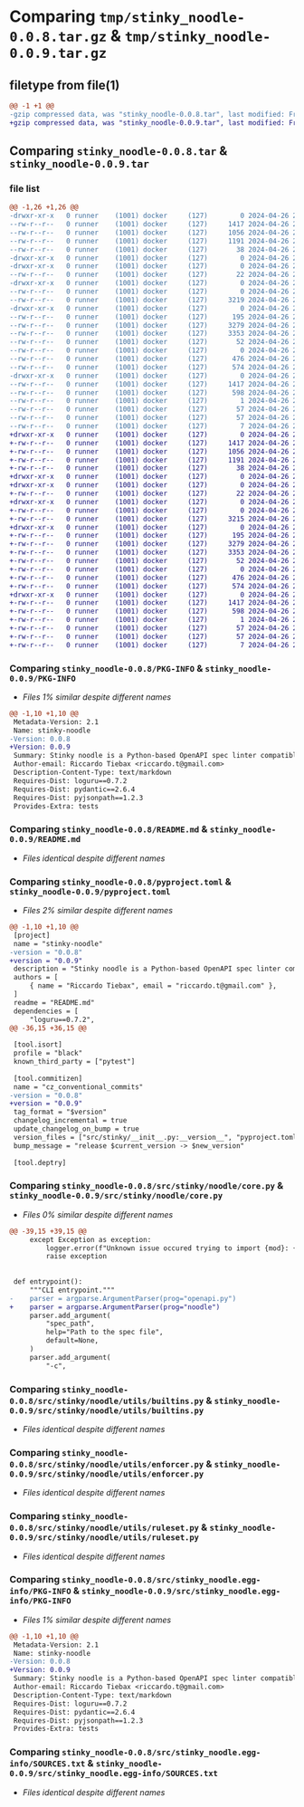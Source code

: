 # Comparing `tmp/stinky_noodle-0.0.8.tar.gz` & `tmp/stinky_noodle-0.0.9.tar.gz`

## filetype from file(1)

```diff
@@ -1 +1 @@
-gzip compressed data, was "stinky_noodle-0.0.8.tar", last modified: Fri Apr 26 20:44:08 2024, max compression
+gzip compressed data, was "stinky_noodle-0.0.9.tar", last modified: Fri Apr 26 20:54:15 2024, max compression
```

## Comparing `stinky_noodle-0.0.8.tar` & `stinky_noodle-0.0.9.tar`

### file list

```diff
@@ -1,26 +1,26 @@
-drwxr-xr-x   0 runner    (1001) docker     (127)        0 2024-04-26 20:44:08.833288 stinky_noodle-0.0.8/
--rw-r--r--   0 runner    (1001) docker     (127)     1417 2024-04-26 20:44:08.833288 stinky_noodle-0.0.8/PKG-INFO
--rw-r--r--   0 runner    (1001) docker     (127)     1056 2024-04-26 20:44:04.000000 stinky_noodle-0.0.8/README.md
--rw-r--r--   0 runner    (1001) docker     (127)     1191 2024-04-26 20:44:04.000000 stinky_noodle-0.0.8/pyproject.toml
--rw-r--r--   0 runner    (1001) docker     (127)       38 2024-04-26 20:44:08.833288 stinky_noodle-0.0.8/setup.cfg
-drwxr-xr-x   0 runner    (1001) docker     (127)        0 2024-04-26 20:44:08.829288 stinky_noodle-0.0.8/src/
-drwxr-xr-x   0 runner    (1001) docker     (127)        0 2024-04-26 20:44:08.829288 stinky_noodle-0.0.8/src/stinky/
--rw-r--r--   0 runner    (1001) docker     (127)       22 2024-04-26 20:44:04.000000 stinky_noodle-0.0.8/src/stinky/__init__.py
-drwxr-xr-x   0 runner    (1001) docker     (127)        0 2024-04-26 20:44:08.829288 stinky_noodle-0.0.8/src/stinky/noodle/
--rw-r--r--   0 runner    (1001) docker     (127)        0 2024-04-26 20:44:04.000000 stinky_noodle-0.0.8/src/stinky/noodle/__init__.py
--rw-r--r--   0 runner    (1001) docker     (127)     3219 2024-04-26 20:44:04.000000 stinky_noodle-0.0.8/src/stinky/noodle/core.py
-drwxr-xr-x   0 runner    (1001) docker     (127)        0 2024-04-26 20:44:08.833288 stinky_noodle-0.0.8/src/stinky/noodle/utils/
--rw-r--r--   0 runner    (1001) docker     (127)      195 2024-04-26 20:44:04.000000 stinky_noodle-0.0.8/src/stinky/noodle/utils/__init__.py
--rw-r--r--   0 runner    (1001) docker     (127)     3279 2024-04-26 20:44:04.000000 stinky_noodle-0.0.8/src/stinky/noodle/utils/builtins.py
--rw-r--r--   0 runner    (1001) docker     (127)     3353 2024-04-26 20:44:04.000000 stinky_noodle-0.0.8/src/stinky/noodle/utils/enforcer.py
--rw-r--r--   0 runner    (1001) docker     (127)       52 2024-04-26 20:44:04.000000 stinky_noodle-0.0.8/src/stinky/noodle/utils/exceptions.py
--rw-r--r--   0 runner    (1001) docker     (127)        0 2024-04-26 20:44:04.000000 stinky_noodle-0.0.8/src/stinky/noodle/utils/file.py
--rw-r--r--   0 runner    (1001) docker     (127)      476 2024-04-26 20:44:04.000000 stinky_noodle-0.0.8/src/stinky/noodle/utils/parser.py
--rw-r--r--   0 runner    (1001) docker     (127)      574 2024-04-26 20:44:04.000000 stinky_noodle-0.0.8/src/stinky/noodle/utils/ruleset.py
-drwxr-xr-x   0 runner    (1001) docker     (127)        0 2024-04-26 20:44:08.833288 stinky_noodle-0.0.8/src/stinky_noodle.egg-info/
--rw-r--r--   0 runner    (1001) docker     (127)     1417 2024-04-26 20:44:08.000000 stinky_noodle-0.0.8/src/stinky_noodle.egg-info/PKG-INFO
--rw-r--r--   0 runner    (1001) docker     (127)      598 2024-04-26 20:44:08.000000 stinky_noodle-0.0.8/src/stinky_noodle.egg-info/SOURCES.txt
--rw-r--r--   0 runner    (1001) docker     (127)        1 2024-04-26 20:44:08.000000 stinky_noodle-0.0.8/src/stinky_noodle.egg-info/dependency_links.txt
--rw-r--r--   0 runner    (1001) docker     (127)       57 2024-04-26 20:44:08.000000 stinky_noodle-0.0.8/src/stinky_noodle.egg-info/entry_points.txt
--rw-r--r--   0 runner    (1001) docker     (127)       57 2024-04-26 20:44:08.000000 stinky_noodle-0.0.8/src/stinky_noodle.egg-info/requires.txt
--rw-r--r--   0 runner    (1001) docker     (127)        7 2024-04-26 20:44:08.000000 stinky_noodle-0.0.8/src/stinky_noodle.egg-info/top_level.txt
+drwxr-xr-x   0 runner    (1001) docker     (127)        0 2024-04-26 20:54:15.709714 stinky_noodle-0.0.9/
+-rw-r--r--   0 runner    (1001) docker     (127)     1417 2024-04-26 20:54:15.709714 stinky_noodle-0.0.9/PKG-INFO
+-rw-r--r--   0 runner    (1001) docker     (127)     1056 2024-04-26 20:54:11.000000 stinky_noodle-0.0.9/README.md
+-rw-r--r--   0 runner    (1001) docker     (127)     1191 2024-04-26 20:54:11.000000 stinky_noodle-0.0.9/pyproject.toml
+-rw-r--r--   0 runner    (1001) docker     (127)       38 2024-04-26 20:54:15.709714 stinky_noodle-0.0.9/setup.cfg
+drwxr-xr-x   0 runner    (1001) docker     (127)        0 2024-04-26 20:54:15.705714 stinky_noodle-0.0.9/src/
+drwxr-xr-x   0 runner    (1001) docker     (127)        0 2024-04-26 20:54:15.705714 stinky_noodle-0.0.9/src/stinky/
+-rw-r--r--   0 runner    (1001) docker     (127)       22 2024-04-26 20:54:11.000000 stinky_noodle-0.0.9/src/stinky/__init__.py
+drwxr-xr-x   0 runner    (1001) docker     (127)        0 2024-04-26 20:54:15.705714 stinky_noodle-0.0.9/src/stinky/noodle/
+-rw-r--r--   0 runner    (1001) docker     (127)        0 2024-04-26 20:54:11.000000 stinky_noodle-0.0.9/src/stinky/noodle/__init__.py
+-rw-r--r--   0 runner    (1001) docker     (127)     3215 2024-04-26 20:54:11.000000 stinky_noodle-0.0.9/src/stinky/noodle/core.py
+drwxr-xr-x   0 runner    (1001) docker     (127)        0 2024-04-26 20:54:15.705714 stinky_noodle-0.0.9/src/stinky/noodle/utils/
+-rw-r--r--   0 runner    (1001) docker     (127)      195 2024-04-26 20:54:11.000000 stinky_noodle-0.0.9/src/stinky/noodle/utils/__init__.py
+-rw-r--r--   0 runner    (1001) docker     (127)     3279 2024-04-26 20:54:11.000000 stinky_noodle-0.0.9/src/stinky/noodle/utils/builtins.py
+-rw-r--r--   0 runner    (1001) docker     (127)     3353 2024-04-26 20:54:11.000000 stinky_noodle-0.0.9/src/stinky/noodle/utils/enforcer.py
+-rw-r--r--   0 runner    (1001) docker     (127)       52 2024-04-26 20:54:11.000000 stinky_noodle-0.0.9/src/stinky/noodle/utils/exceptions.py
+-rw-r--r--   0 runner    (1001) docker     (127)        0 2024-04-26 20:54:11.000000 stinky_noodle-0.0.9/src/stinky/noodle/utils/file.py
+-rw-r--r--   0 runner    (1001) docker     (127)      476 2024-04-26 20:54:11.000000 stinky_noodle-0.0.9/src/stinky/noodle/utils/parser.py
+-rw-r--r--   0 runner    (1001) docker     (127)      574 2024-04-26 20:54:11.000000 stinky_noodle-0.0.9/src/stinky/noodle/utils/ruleset.py
+drwxr-xr-x   0 runner    (1001) docker     (127)        0 2024-04-26 20:54:15.709714 stinky_noodle-0.0.9/src/stinky_noodle.egg-info/
+-rw-r--r--   0 runner    (1001) docker     (127)     1417 2024-04-26 20:54:15.000000 stinky_noodle-0.0.9/src/stinky_noodle.egg-info/PKG-INFO
+-rw-r--r--   0 runner    (1001) docker     (127)      598 2024-04-26 20:54:15.000000 stinky_noodle-0.0.9/src/stinky_noodle.egg-info/SOURCES.txt
+-rw-r--r--   0 runner    (1001) docker     (127)        1 2024-04-26 20:54:15.000000 stinky_noodle-0.0.9/src/stinky_noodle.egg-info/dependency_links.txt
+-rw-r--r--   0 runner    (1001) docker     (127)       57 2024-04-26 20:54:15.000000 stinky_noodle-0.0.9/src/stinky_noodle.egg-info/entry_points.txt
+-rw-r--r--   0 runner    (1001) docker     (127)       57 2024-04-26 20:54:15.000000 stinky_noodle-0.0.9/src/stinky_noodle.egg-info/requires.txt
+-rw-r--r--   0 runner    (1001) docker     (127)        7 2024-04-26 20:54:15.000000 stinky_noodle-0.0.9/src/stinky_noodle.egg-info/top_level.txt
```

### Comparing `stinky_noodle-0.0.8/PKG-INFO` & `stinky_noodle-0.0.9/PKG-INFO`

 * *Files 1% similar despite different names*

```diff
@@ -1,10 +1,10 @@
 Metadata-Version: 2.1
 Name: stinky-noodle
-Version: 0.0.8
+Version: 0.0.9
 Summary: Stinky noodle is a Python-based OpenAPI spec linter compatible with spectral rulesets
 Author-email: Riccardo Tiebax <riccardo.t@gmail.com>
 Description-Content-Type: text/markdown
 Requires-Dist: loguru==0.7.2
 Requires-Dist: pydantic==2.6.4
 Requires-Dist: pyjsonpath==1.2.3
 Provides-Extra: tests
```

### Comparing `stinky_noodle-0.0.8/README.md` & `stinky_noodle-0.0.9/README.md`

 * *Files identical despite different names*

### Comparing `stinky_noodle-0.0.8/pyproject.toml` & `stinky_noodle-0.0.9/pyproject.toml`

 * *Files 2% similar despite different names*

```diff
@@ -1,10 +1,10 @@
 [project]
 name = "stinky-noodle"
-version = "0.0.8"
+version = "0.0.9"
 description = "Stinky noodle is a Python-based OpenAPI spec linter compatible with spectral rulesets"
 authors = [
     { name = "Riccardo Tiebax", email = "riccardo.t@gmail.com" },
 ]
 readme = "README.md"
 dependencies = [
     "loguru==0.7.2",
@@ -36,15 +36,15 @@
 
 [tool.isort]
 profile = "black"
 known_third_party = ["pytest"]
 
 [tool.commitizen]
 name = "cz_conventional_commits"
-version = "0.0.8"
+version = "0.0.9"
 tag_format = "$version"
 changelog_incremental = true
 update_changelog_on_bump = true
 version_files = ["src/stinky/__init__.py:__version__", "pyproject.toml:^version"]
 bump_message = "release $current_version -> $new_version"
 
 [tool.deptry]
```

### Comparing `stinky_noodle-0.0.8/src/stinky/noodle/core.py` & `stinky_noodle-0.0.9/src/stinky/noodle/core.py`

 * *Files 0% similar despite different names*

```diff
@@ -39,15 +39,15 @@
     except Exception as exception:
         logger.error(f"Unknown issue occured trying to import {mod}: {str(exception)}")
         raise exception
 
 
 def entrypoint():
     """CLI entrypoint."""
-    parser = argparse.ArgumentParser(prog="openapi.py")
+    parser = argparse.ArgumentParser(prog="noodle")
     parser.add_argument(
         "spec_path",
         help="Path to the spec file",
         default=None,
     )
     parser.add_argument(
         "-c",
```

### Comparing `stinky_noodle-0.0.8/src/stinky/noodle/utils/builtins.py` & `stinky_noodle-0.0.9/src/stinky/noodle/utils/builtins.py`

 * *Files identical despite different names*

### Comparing `stinky_noodle-0.0.8/src/stinky/noodle/utils/enforcer.py` & `stinky_noodle-0.0.9/src/stinky/noodle/utils/enforcer.py`

 * *Files identical despite different names*

### Comparing `stinky_noodle-0.0.8/src/stinky/noodle/utils/ruleset.py` & `stinky_noodle-0.0.9/src/stinky/noodle/utils/ruleset.py`

 * *Files identical despite different names*

### Comparing `stinky_noodle-0.0.8/src/stinky_noodle.egg-info/PKG-INFO` & `stinky_noodle-0.0.9/src/stinky_noodle.egg-info/PKG-INFO`

 * *Files 1% similar despite different names*

```diff
@@ -1,10 +1,10 @@
 Metadata-Version: 2.1
 Name: stinky-noodle
-Version: 0.0.8
+Version: 0.0.9
 Summary: Stinky noodle is a Python-based OpenAPI spec linter compatible with spectral rulesets
 Author-email: Riccardo Tiebax <riccardo.t@gmail.com>
 Description-Content-Type: text/markdown
 Requires-Dist: loguru==0.7.2
 Requires-Dist: pydantic==2.6.4
 Requires-Dist: pyjsonpath==1.2.3
 Provides-Extra: tests
```

### Comparing `stinky_noodle-0.0.8/src/stinky_noodle.egg-info/SOURCES.txt` & `stinky_noodle-0.0.9/src/stinky_noodle.egg-info/SOURCES.txt`

 * *Files identical despite different names*

